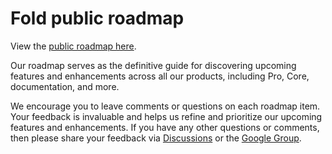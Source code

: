 # Fold public roadmap

View the [public roadmap here](https://github.com/orgs/fold-dev/projects/8/views/2).

Our roadmap serves as the definitive guide for discovering upcoming features and enhancements across all our products, including Pro, Core, documentation, and more.  

We encourage you to leave comments or questions on each roadmap item. Your feedback is invaluable and helps us refine and prioritize our upcoming features and enhancements. If you have any other questions or comments, then please share your feedback via [Discussions](https://github.com/fold-dev/fold/discussions) or the [Google Group](https://groups.google.com/a/fold.dev/g/early-access). 
